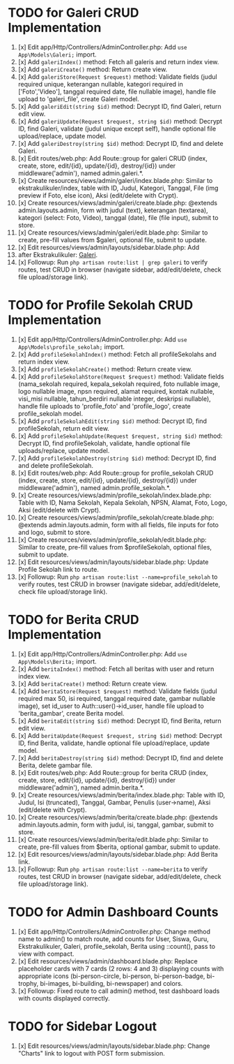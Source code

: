# TODO for Galeri CRUD Implementation

1. [x] Edit app/Http/Controllers/AdminController.php: Add `use App\Models\Galeri;` import.
2. [x] Add `galeriIndex()` method: Fetch all galeris and return index view.
3. [x] Add `galeriCreate()` method: Return create view.
4. [x] Add `galeriStore(Request $request)` method: Validate fields (judul required unique, keterangan nullable, kategori required in ['Foto','Video'], tanggal required date, file nullable image), handle file upload to 'galeri_file', create Galeri model.
5. [x] Add `galeriEdit(string $id)` method: Decrypt ID, find Galeri, return edit view.
6. [x] Add `galeriUpdate(Request $request, string $id)` method: Decrypt ID, find Galeri, validate (judul unique except self), handle optional file upload/replace, update model.
7. [x] Add `galeriDestroy(string $id)` method: Decrypt ID, find and delete Galeri.
8. [x] Edit routes/web.php: Add Route::group for galeri CRUD (index, create, store, edit/{id}, update/{id}, destroy/{id}) under middleware('admin'), named admin.galeri.*.
9. [x] Create resources/views/admin/galeri/index.blade.php: Similar to ekstrakulikuler/index, table with ID, Judul, Kategori, Tanggal, File (img preview if Foto, else icon), Aksi (edit/delete with Crypt).
10. [x] Create resources/views/admin/galeri/create.blade.php: @extends admin.layouts.admin, form with judul (text), keterangan (textarea), kategori (select: Foto, Video), tanggal (date), file (file input), submit to store.
11. [x] Create resources/views/admin/galeri/edit.blade.php: Similar to create, pre-fill values from $galeri, optional file, submit to update.
12. [x] Edit resources/views/admin/layouts/sidebar.blade.php: Add <li> after Ekstrakulikuler: <a href="{{ route('admin.galeri.index') }}"><i class="bi bi-images"></i> Galeri</a>.
13. [x] Followup: Run `php artisan route:list | grep galeri` to verify routes, test CRUD in browser (navigate sidebar, add/edit/delete, check file upload/storage link).

# TODO for Profile Sekolah CRUD Implementation

1. [x] Edit app/Http/Controllers/AdminController.php: Add `use App\Models\profile_sekolah;` import.
2. [x] Add `profileSekolahIndex()` method: Fetch all profileSekolahs and return index view.
3. [x] Add `profileSekolahCreate()` method: Return create view.
4. [x] Add `profileSekolahStore(Request $request)` method: Validate fields (nama_sekolah required, kepala_sekolah required, foto nullable image, logo nullable image, npsn required, alamat required, kontak nullable, visi_misi nullable, tahun_berdiri nullable integer, deskripsi nullable), handle file uploads to 'profile_foto' and 'profile_logo', create profile_sekolah model.
5. [x] Add `profileSekolahEdit(string $id)` method: Decrypt ID, find profileSekolah, return edit view.
6. [x] Add `profileSekolahUpdate(Request $request, string $id)` method: Decrypt ID, find profileSekolah, validate, handle optional file uploads/replace, update model.
7. [x] Add `profileSekolahDestroy(string $id)` method: Decrypt ID, find and delete profileSekolah.
8. [x] Edit routes/web.php: Add Route::group for profile_sekolah CRUD (index, create, store, edit/{id}, update/{id}, destroy/{id}) under middleware('admin'), named admin.profile_sekolah.*.
9. [x] Create resources/views/admin/profile_sekolah/index.blade.php: Table with ID, Nama Sekolah, Kepala Sekolah, NPSN, Alamat, Foto, Logo, Aksi (edit/delete with Crypt).
10. [x] Create resources/views/admin/profile_sekolah/create.blade.php: @extends admin.layouts.admin, form with all fields, file inputs for foto and logo, submit to store.
11. [x] Create resources/views/admin/profile_sekolah/edit.blade.php: Similar to create, pre-fill values from $profileSekolah, optional files, submit to update.
12. [x] Edit resources/views/admin/layouts/sidebar.blade.php: Update Profile Sekolah link to route.
13. [x] Followup: Run `php artisan route:list --name=profile_sekolah` to verify routes, test CRUD in browser (navigate sidebar, add/edit/delete, check file upload/storage link).

# TODO for Berita CRUD Implementation

1. [x] Edit app/Http/Controllers/AdminController.php: Add `use App\Models\Berita;` import.
2. [x] Add `beritaIndex()` method: Fetch all beritas with user and return index view.
3. [x] Add `beritaCreate()` method: Return create view.
4. [x] Add `beritaStore(Request $request)` method: Validate fields (judul required max 50, isi required, tanggal required date, gambar nullable image), set id_user to Auth::user()->id_user, handle file upload to 'berita_gambar', create Berita model.
5. [x] Add `beritaEdit(string $id)` method: Decrypt ID, find Berita, return edit view.
6. [x] Add `beritaUpdate(Request $request, string $id)` method: Decrypt ID, find Berita, validate, handle optional file upload/replace, update model.
7. [x] Add `beritaDestroy(string $id)` method: Decrypt ID, find and delete Berita, delete gambar file.
8. [x] Edit routes/web.php: Add Route::group for berita CRUD (index, create, store, edit/{id}, update/{id}, destroy/{id}) under middleware('admin'), named admin.berita.*.
9. [x] Create resources/views/admin/berita/index.blade.php: Table with ID, Judul, Isi (truncated), Tanggal, Gambar, Penulis (user->name), Aksi (edit/delete with Crypt).
10. [x] Create resources/views/admin/berita/create.blade.php: @extends admin.layouts.admin, form with judul, isi, tanggal, gambar, submit to store.
11. [x] Create resources/views/admin/berita/edit.blade.php: Similar to create, pre-fill values from $berita, optional gambar, submit to update.
12. [x] Edit resources/views/admin/layouts/sidebar.blade.php: Add Berita link.
13. [x] Followup: Run `php artisan route:list --name=berita` to verify routes, test CRUD in browser (navigate sidebar, add/edit/delete, check file upload/storage link).

# TODO for Admin Dashboard Counts

1. [x] Edit app/Http/Controllers/AdminController.php: Change method name to admin() to match route, add counts for User, Siswa, Guru, Ekstrakulikuler, Galeri, profile_sekolah, Berita using ::count(), pass to view with compact.
2. [x] Edit resources/views/admin/dashboard.blade.php: Replace placeholder cards with 7 cards (2 rows: 4 and 3) displaying counts with appropriate icons (bi-person-circle, bi-person, bi-person-badge, bi-trophy, bi-images, bi-building, bi-newspaper) and colors.
3. [x] Followup: Fixed route to call admin() method, test dashboard loads with counts displayed correctly.

# TODO for Sidebar Logout

1. [x] Edit resources/views/admin/layouts/sidebar.blade.php: Change "Charts" link to logout with POST form submission.

